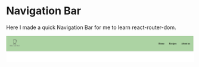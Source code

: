# Navigation Bar

Here I made a quick Navigation Bar for me to learn react-router-dom.

![Alt-Text](/src/assets/navigation_bar.png)
